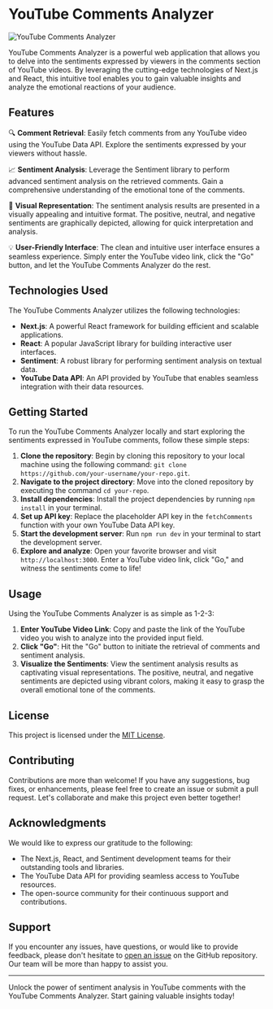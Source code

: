 # YouTube Comments Analyzer

![YouTube Comments Analyzer](https://example.com/preview-image.png)

YouTube Comments Analyzer is a powerful web application that allows you to delve into the sentiments expressed by viewers in the comments section of YouTube videos. By leveraging the cutting-edge technologies of Next.js and React, this intuitive tool enables you to gain valuable insights and analyze the emotional reactions of your audience.

## Features

🔍 **Comment Retrieval**: Easily fetch comments from any YouTube video using the YouTube Data API. Explore the sentiments expressed by your viewers without hassle.

📈 **Sentiment Analysis**: Leverage the Sentiment library to perform advanced sentiment analysis on the retrieved comments. Gain a comprehensive understanding of the emotional tone of the comments.

🌈 **Visual Representation**: The sentiment analysis results are presented in a visually appealing and intuitive format. The positive, neutral, and negative sentiments are graphically depicted, allowing for quick interpretation and analysis.

💡 **User-Friendly Interface**: The clean and intuitive user interface ensures a seamless experience. Simply enter the YouTube video link, click the "Go" button, and let the YouTube Comments Analyzer do the rest.

## Technologies Used

The YouTube Comments Analyzer utilizes the following technologies:

- **Next.js**: A powerful React framework for building efficient and scalable applications.
- **React**: A popular JavaScript library for building interactive user interfaces.
- **Sentiment**: A robust library for performing sentiment analysis on textual data.
- **YouTube Data API**: An API provided by YouTube that enables seamless integration with their data resources.

## Getting Started

To run the YouTube Comments Analyzer locally and start exploring the sentiments expressed in YouTube comments, follow these simple steps:

1. **Clone the repository**: Begin by cloning this repository to your local machine using the following command: `git clone https://github.com/your-username/your-repo.git`.
2. **Navigate to the project directory**: Move into the cloned repository by executing the command `cd your-repo`.
3. **Install dependencies**: Install the project dependencies by running `npm install` in your terminal.
4. **Set up API key**: Replace the placeholder API key in the `fetchComments` function with your own YouTube Data API key.
5. **Start the development server**: Run `npm run dev` in your terminal to start the development server.
6. **Explore and analyze**: Open your favorite browser and visit `http://localhost:3000`. Enter a YouTube video link, click "Go," and witness the sentiments come to life!

## Usage

Using the YouTube Comments Analyzer is as simple as 1-2-3:

1. **Enter YouTube Video Link**: Copy and paste the link of the YouTube video you wish to analyze into the provided input field.
2. **Click "Go"**: Hit the "Go" button to initiate the retrieval of comments and sentiment analysis.
3. **Visualize the Sentiments**: View the sentiment analysis results as captivating visual representations. The positive, neutral, and negative sentiments are depicted using vibrant colors, making it easy to grasp the overall emotional tone of the comments.

## License

This project is licensed under the [MIT License](LICENSE).

## Contributing

Contributions are more than welcome! If you have any suggestions, bug fixes, or enhancements, please feel free to create an issue or submit a pull request. Let's collaborate and make this project even better together!

## Acknowledgments

We would like to express our gratitude to the following:

- The Next.js, React, and Sentiment development teams for their outstanding tools and libraries.
- The YouTube Data API for providing seamless access to YouTube resources.
- The open-source community for their continuous support and contributions.

## Support

If you encounter any issues, have questions, or would like to provide feedback, please don't hesitate to [open an issue](https://github.com/your-username/your-repo/issues) on the GitHub repository. Our team will be more than happy to assist you.

---

Unlock the power of sentiment analysis in YouTube comments with the YouTube Comments Analyzer. Start gaining valuable insights today!
